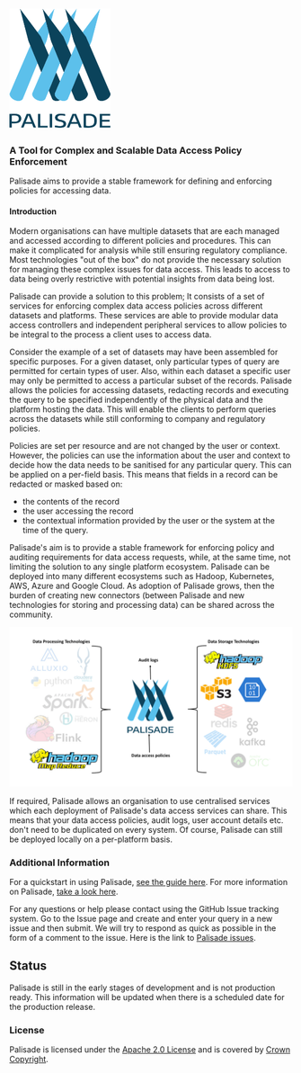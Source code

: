 
<!---
Copyright 2020 Crown Copyright

Licensed under the Apache License, Version 2.0 (the "License");
you may not use this file except in compliance with the License.
You may obtain a copy of the License at

  http://www.apache.org/licenses/LICENSE-2.0

Unless required by applicable law or agreed to in writing, software
distributed under the License is distributed on an "AS IS" BASIS,
WITHOUT WARRANTIES OR CONDITIONS OF ANY KIND, either express or implied.
See the License for the specific language governing permissions and
limitations under the License.
--->

# <img src="logos/logo.svg" width="180">
### A Tool for Complex and Scalable Data Access Policy Enforcement

Palisade aims to provide a stable framework for defining and enforcing policies for accessing data.


#### Introduction
Modern organisations can have multiple datasets that are each managed and accessed according to different policies and procedures.
This can make it complicated for analysis while still ensuring regulatory compliance.
Most technologies "out of the box" do not provide the necessary solution for managing these complex issues for data access.
This leads to access to data being overly restrictive with potential insights from data being lost.

Palisade can provide a solution to this problem; It consists of a set of services for enforcing complex data access policies across different datasets and platforms.
These services are able to provide modular data access controllers and independent peripheral services to allow policies to be integral to the process a client uses to access data.

Consider the example of a set of datasets may have been assembled for specific purposes.
For a given dataset, only particular types of query are permitted for certain types of user.
Also, within each dataset a specific user may only be permitted to access a particular subset of the records.
Palisade allows the policies for accessing datasets, redacting records and executing the query to be specified independently of the physical data and the platform hosting the data.
This will enable the clients to perform queries across the datasets while still conforming to company and regulatory policies.  

Policies are set per resource and are not changed by the user or context.
However, the policies can use the information about the user and context to decide how the data needs to be sanitised for any particular query.
This can be applied on a per-field basis.
This means that fields in a record can be redacted or masked based on:
* the contents of the record
* the user accessing the record 
* the contextual information provided by the user or the system at the time of the query.



Palisade's aim is to provide a stable framework for enforcing policy and auditing requirements for data access requests, while, at the same time, not limiting the solution to any single platform ecosystem.
Palisade can be deployed into many different ecosystems such as Hadoop, Kubernetes, AWS, Azure and Google Cloud.
As adoption of Palisade grows, then the burden of creating new connectors (between Palisade and new technologies for storing and processing data) can be shared across the community.


![Palisade Overview](img/Palisade_overview.png)


If required, Palisade allows an organisation to use centralised services which each deployment of Palisade's data access services can share.
This means that your data access policies, audit logs, user account details etc. don't need to be duplicated on every system.
Of course, Palisade can still be deployed locally on a per-platform basis.


### Additional Information 
For a quickstart in using Palisade, [see the guide here](QUICKSTART.md).
For more information on Palisade, [take a look here](https://gchq.github.io/Palisade/doc/developer_guide.html).


For any questions or help please contact using the GitHub Issue tracking system.
Go to the Issue page and create and enter your query in a new issue and then submit.
We will try to respond as quick as possible in the form of a comment to the issue.
Here is the link to [Palisade issues](https://www.github.com/gchq/Palisade/issues).

## Status
Palisade is still in the early stages of development and is not production ready.
This information will be updated when there is a scheduled date for the production release.

### License
Palisade is licensed under the [Apache 2.0 License](https://www.apache.org/licenses/LICENSE-2.0) and is covered by [Crown Copyright](https://www.nationalarchives.gov.uk/information-management/re-using-public-sector-information/copyright-and-re-use/crown-copyright/).
